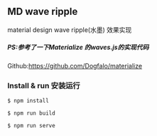 ## MD wave ripple

material design wave ripple(水墨) 效果实现
##### PS:参考了一下Materialize 的waves.js的实现代码
  
  Github:https://github.com/Dogfalo/materialize

### Install & run 安装运行
 ```
 $ npm install

 $ npm run build

 $ npm run serve
 ```

### 